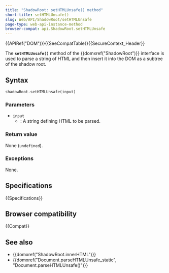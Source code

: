 ```yaml
---
title: "ShadowRoot: setHTMLUnsafe() method"
short-title: setHTMLUnsafe()
slug: Web/API/ShadowRoot/setHTMLUnsafe
page-type: web-api-instance-method
browser-compat: api.ShadowRoot.setHTMLUnsafe
---
```


{{APIRef("DOM")}}{{SeeCompatTable}}{{SecureContext_Header}}

The **`setHTMLUnsafe()`** method of the {{domxref("ShadowRoot")}} interface is used to parse a string of HTML and then insert it into the DOM as a subtree of the shadow root.

## Syntax

```js-nolint
shadowRoot.setHTMLUnsafe(input)
```

### Parameters

- `input`
  - : A string defining HTML to be parsed.

### Return value

None (`undefined`).

### Exceptions

None.

## Specifications

{{Specifications}}

## Browser compatibility

{{Compat}}

## See also

- {{domxref("ShadowRoot.innerHTML")}}
- {{domxref("Document.parseHTMLUnsafe_static", "Document.parseHTMLUnsafe()")}}
